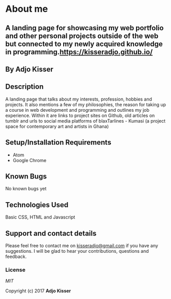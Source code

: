 # About me

## A landing page for showcasing my web portfolio and other personal projects outside of the web but connected to my newly acquired knowledge in programming.<https://kisseradjo.github.io/>

## By **Adjo Kisser**

## Description

A landing page that talks about my interests, profession, hobbies and projects. It also mentions a few of my philosophies, the reason for taking up a course in web development and programming and outlines my job experience. Within it are links to project sites on Github, old articles on tumblr and urls to social media platforms of blaxTarlines - Kumasi (a project space for contemporary art and artists in Ghana)

## Setup/Installation Requirements

- Atom
- Google Chrome

## Known Bugs

No known bugs yet

## Technologies Used

Basic CSS, HTML and Javascript

## Support and contact details

Please feel free to contact me on kisseradjo@gmail.com if you have any suggestions. I will be glad to hear your contributions, questions and feedback.

### License

_MIT_

Copyright (c) 2017 **Adjo Kisser**
